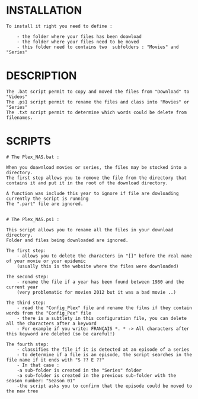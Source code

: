 # INSTALLATION

	To install it right you need to define :

		- the folder where your files has been doawload 
		- the folder where your files need to be moved
		- this folder need to contains two  subfolders : "Movies" and "Series" 


# DESCRIPTION

	The .bat script permit to copy and moved the files from "Download" to "Videos"
	The .ps1 script permit to rename the files and class into "Movies" or "Series"
	The .txt script permit to determine which words could be delete from filenames.

# SCRIPTS

	# The Plex_NAS.bat : 

	When you doawnload movies or series, the files may be stocked into a directory.
	The first step allows you to remove the file from the directory that contains it and put it in the root of the download directory.

	A function was include this year to ignore if file are dowloading currently the script is running
	The ".part" file are ignored.


	# The Plex_NAS.ps1 :

	This script allows you to rename all the files in your download directory.
	Folder and files being downloaded are ignored.

	The first step:
		- allows you to delete the characters in "[]" before the real name of your movie or your epidemic
		(usually this is the website where the files were downloaded)

	The second step:
		- rename the file if a year has been found between 1980 and the current year
		(very problematic for movien 2012 but it was a bad movie ..)

	The third step:
		- read the "Config_Plex" file and rename the films if they contain words from the "Config_Pex" file
		- there is a subtlety in this configuration file, you can delete all the characters after a keyword
		- For example if you write: FRANÇAIS *. * -> All characters after this keyword are deleted (so be careful!)

	The fourth step:
		- classifies the file if it is detected at an episode of a series
		- to determine if a file is an episode, the script searches in the file name if it ends with "S ?? E ??"
		- In that case :
		-a sub-folder is created in the "Series" folder
		-a sub-folder is created in the previous sub-folder with the season number: "Season 01"
		-the script asks you to confirm that the episode could be moved to the new tree

